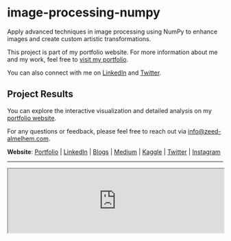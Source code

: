 # image-processing-numpy
Apply advanced techniques in image processing using NumPy to enhance images and create custom artistic transformations.

This project is part of my portfolio website. For more information about me and my work, feel free to [visit my portfolio](https://www.zeed-almelhem.com).

You can also connect with me on [LinkedIn]( https://www.linkedin.com/in/zeed-almelhem) and [Twitter](https://twitter.com/Zeed_almelhem).


## Project Results

You can explore the interactive visualization and detailed analysis on my [portfolio website](https://www.zeed-almelhem.com).


For any questions or feedback, please feel free to reach out via info@zeed-almelhem.com.

**Website**: [Portfolio](https://www.zeed-almelhem.com/) | [LinkedIn](https://www.linkedin.com/in/zeed-almelhem) | [Blogs](https://www.zeed-almelhem.com/blog) | [Medium](https://medium.com/@zeed.almelhem) | [Kaggle](https://www.kaggle.com/zeeda1melhem) | [Twitter](https://twitter.com/Zeed_almelhem) | [Instagram](https://www.instagram.com/zeed_almelhem/)

----
<iframe src="https://www.zeed-almelhem.com/image-manipulation" width="100%" height="auto"></iframe>

